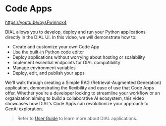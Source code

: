 # Code Apps

https://youtu.be/oysFwinnox4

DIAL allows you to develop, deploy and run your Python applications directly in the DIAL UI. In this video, we will demonstrate how to:

* Create and customize your own Code App 
* Use the built-in Python code editor 
* Deploy applications without worrying about hosting or scalability 
* Implement essential endpoints for DIAL compatibility 
* Manage environment variables 
* Deploy, edit, and publish your apps

We'll walk through creating a Simple RAG (Retrieval-Augmented Generation) application, demonstrating the flexibility and ease of use that Code Apps offer. Whether you're a developer looking to streamline your workflow or an organization aiming to build a collaborative AI ecosystem, this video showcases how DIAL's Code Apps can revolutionize your approach to GenAI exploration.

> Refer to [User Guide](/docs/tutorials/0.user-guide.md#code-apps) to learn more about DIAL applications.